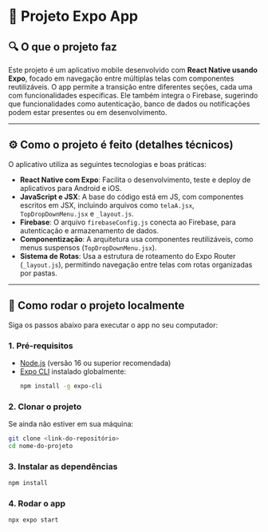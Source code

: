 # 📱 Projeto Expo App 

## 🔍 O que o projeto faz

Este projeto é um aplicativo mobile desenvolvido com **React Native usando Expo**, focado em navegação entre múltiplas telas com componentes reutilizáveis. O app permite a transição entre diferentes seções, cada uma com funcionalidades específicas. Ele também integra o Firebase, sugerindo que funcionalidades como autenticação, banco de dados ou notificações podem estar presentes ou em desenvolvimento.

---

## ⚙️ Como o projeto é feito (detalhes técnicos)

O aplicativo utiliza as seguintes tecnologias e boas práticas:

- **React Native com Expo**: Facilita o desenvolvimento, teste e deploy de aplicativos para Android e iOS.
- **JavaScript e JSX**: A base do código está em JS, com componentes escritos em JSX, incluindo arquivos como `telaA.jsx`, `TopDropDownMenu.jsx` e `_layout.js`.
- **Firebase**: O arquivo `firebaseConfig.js` conecta ao Firebase, para autenticação e armazenamento de dados.
- **Componentização**: A arquitetura usa componentes reutilizáveis, como menus suspensos (`TopDropDownMenu.jsx`).
- **Sistema de Rotas**: Usa a estrutura de roteamento do Expo Router (`_layout.js`), permitindo navegação entre telas com rotas organizadas por pastas.

---

## 🧪 Como rodar o projeto localmente

Siga os passos abaixo para executar o app no seu computador:

### 1. Pré-requisitos

- [Node.js](https://nodejs.org) (versão 16 ou superior recomendada)
- [Expo CLI](https://docs.expo.dev/workflow/expo-cli/) instalado globalmente:
  ```bash
  npm install -g expo-cli
  ```

### 2. Clonar o projeto

Se ainda não estiver em sua máquina:
```bash
git clone <link-do-repositório>
cd nome-do-projeto
```

### 3. Instalar as dependências

```bash
npm install
```

### 4. Rodar o app

```bash
npx expo start
```